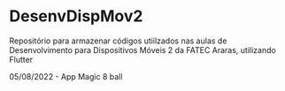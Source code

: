 # DesenvDispMov2
Repositório para armazenar códigos utiilzados nas aulas de Desenvolvimento para Dispositivos Móveis 2 da FATEC Araras, utilizando Flutter

05/08/2022 - App Magic 8 ball